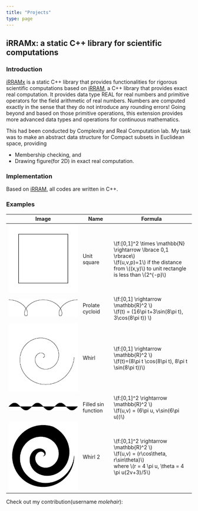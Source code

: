 ```yaml
---
title: "Projects"
type: page
---
```



## iRRAMx: a static C++ library for scientific computations

### Introduction

[iRRAMx](https://github.com/realcomputation/iRRAMx) is a static C++ library that provides functionalities for rigorous scientific computations based on [iRRAM][iRRAM], a C++ library that provides exact real computation. It provides data type REAL for real numbers and primitive operators for the field arithmetic of real numbers. Numbers are computed exactly in the sense that they do not introduce any rounding errors! Going beyond and based on those primitive operations, this extension provides more advanced data types and operations for continuous mathematics.

This had been conducted by Complexity and Real Computation lab. My task was to make an abstract data structure for Compact subsets in Euclidean space, providing

- Membership checking, and
- Drawing figure(for 2D)
in exact real computation.

### Implementation

Based on [iRRAM][iRRAM], all codes are written in C++.

### Examples



| Image                           | Name                | Formula                                                                                                                                                                |
|---------------------------------|---------------------|------------------------------------------------------------------------------------------------------------------------------------------------------------------------|
| ![](/irramx/sampleCompact.png)  | Unit square         | \\(f:[0,1]^2 \times \mathbb{N} \rightarrow \lbrace 0,1 \rbrace\\) <br /> \\(f(u,v,p)=1\\) if the distance from \\((x,y)\\) to unit rectangle is less than \\(2^{-p}\\) |
| ![](/irramx/samplePath1.png)    | Prolate cycloid     | \\(f:[0,1] \rightarrow \mathbb{R}^2 \\) <br /> \\(f(t) = (16\pi t+3\sin(8\pi t), 3\cos(8\pi t)) \\)                                                                    |
| ![](/irramx/samplePath2.png)    | Whirl               | \\(f:[0,1] \rightarrow \mathbb{R}^2 \\) <br /> \\(f(t)=(8\pi t \cos(8\pi t), 8\pi t \sin(8\pi t))\\)                                                                   |
| ![](/irramx/sampleSurface1.png) | Filled sin function | \\(f:[0,1]^2 \rightarrow \mathbb{R}^2 \\) <br /> \\(f(u,v) = (6\pi u, v\sin(6\pi u))\\)                                                                                |
| ![](/irramx/sampleSurface2.png) | Whirl 2             | \\(f:[0,1]^2 \rightarrow \mathbb{R}^2 \\) <br /> \\(f(u,v) = (r\cos\theta, r\sin\theta)\\) <br /> where \\(r = 4 \pi u, \theta = 4 \pi u(2v+3)/5\\)                    |

​Check out my contribution(username *molehair*): [<span data-feather='github'></span>](https://github.com/realcomputation/iRRAMx/tree/master/include/iRRAMx/compact)

[iRRAM]: https://github.com/fbrausse/iRRAM
